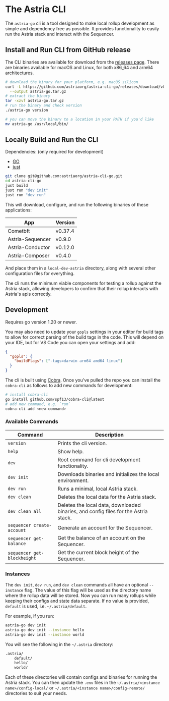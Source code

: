 # The Astria CLI

The `astria-go` cli is a tool designed to make local rollup development as
simple and dependency free as possible. It provides functionality to easily run
the Astria stack and interact with the Sequencer.

## Install and Run CLI from GitHub release

The CLI binaries are available for download from the
[releases page](https://github.com/astriaorg/astria-cli-go/releases). There are
binaries available for macOS and Linux, for both x86_64 and arm64 architectures.

```bash
# download the binary for your platform, e.g. macOS silicon
curl -L https://github.com/astriaorg/astria-cli-go/releases/download/v0.3.0/astria-cli-v0.3.0-darwin-arm64.tar.gz \
  --output astria-go.tar.gz
# extract the binary
tar -xzvf astria-go.tar.gz
# run the binary and check version
./astria-go version

# you can move the binary to a location in your PATH if you'd like
mv astria-go /usr/local/bin/
```

## Locally Build and Run the CLI

Dependencies: (only required for development)

- [GO](https://go.dev/doc/install)
- [just](https://github.com/casey/just)

```bash
git clone git@github.com:astriaorg/astria-cli-go.git
cd astria-cli-go
just build
just run "dev init"
just run "dev run"
```

This will download, configure, and run the following binaries of these
applications:

| App              | Version |
| ---------------- | ------- |
| Cometbft         | v0.37.4 |
| Astria-Sequencer | v0.9.0  |
| Astria-Conductor | v0.12.0 |
| Astria-Composer  | v0.4.0  |

And place them in a `local-dev-astria` directory, along with several other
configuration files for everything.

The cli runs the minimum viable components for testing a rollup against the
Astria stack, allowing developers to confirm that their rollup interacts with
Astria's apis correctly.

## Development

Requires go version 1.20 or newer.

You may also need to update your `gopls` settings in your editor for build tags
to allow for correct parsing of the build tags in the code. This will depend on
your IDE, but for VS Code you can open your settings and add:

```json
{
  "gopls": {
    "buildFlags": ["-tags=darwin arm64 amd64 linux"]
  }
}
```

The cli is built using [Cobra](https://github.com/spf13/cobra). Once you've
pulled the repo you can install the `cobra-cli` as follows to add new commands
for development:

```bash
# install cobra-cli
go install github.com/spf13/cobra-cli@latest
# add new command, e.g. `run`
cobra-cli add <new-command>
```

### Available Commands

| Command                     | Description                                                                         |
| --------------------------- | ----------------------------------------------------------------------------------- |
| `version`                   | Prints the cli version.                                                             |
| `help`                      | Show help.                                                                          |
| `dev`                       | Root command for cli development functionality.                                     |
| `dev init`                  | Downloads binaries and initializes the local environment.                           |
| `dev run`                   | Runs a minimal, local Astria stack.                                                 |
| `dev clean`                 | Deletes the local data for the Astria stack.                                        |
| `dev clean all`             | Deletes the local data, downloaded binaries, and config files for the Astria stack. |
| `sequencer create-account`  | Generate an account for the Sequencer.                                              |
| `sequencer get-balance`     | Get the balance of an account on the Sequencer.                                     |
| `sequencer get-blockheight` | Get the current block height of the Sequencer.                                      |

### Instances

The `dev init`, `dev run`, and `dev clean` commands all have an optional `--instance` flag. The value of this flag will be used as the directory name where the rollup data will be stored. Now you can run many rollups while keeping their configs and state data separate. If no value is provided, `default` is used, i.e. `~/.astria/default`.

For example, if you run:

```bash
astria-go dev init
astria-go dev init --instance hello
astria-go dev init --instance world
```

You will see the following in the `~/.astria` directory:

```bash
.astria/
    default/
    hello/
    world/
```

Each of these directories will contain configs and binaries for
running the Astria stack. You can then update the `.env` files in the
`~/.astria/<instance name>/config-local/` or `~/.astria/<instance
name>/config-remote/` directories to suit your needs.
